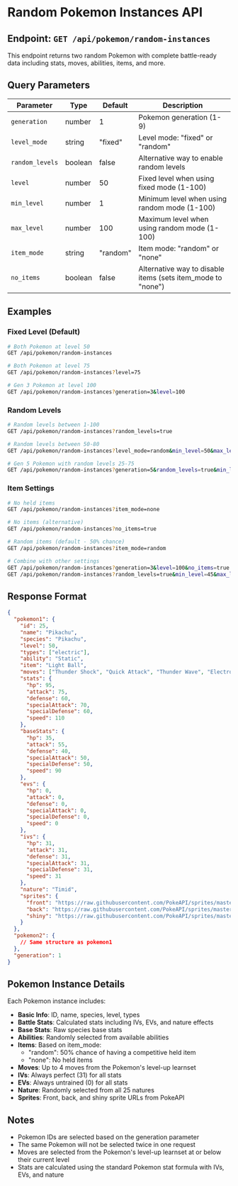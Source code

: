 # Random Pokemon Instances API

## Endpoint: `GET /api/pokemon/random-instances`

This endpoint returns two random Pokemon with complete battle-ready data including stats, moves, abilities, items, and more.

## Query Parameters

| Parameter | Type | Default | Description |
|-----------|------|---------|-------------|
| `generation` | number | 1 | Pokemon generation (1-9) |
| `level_mode` | string | "fixed" | Level mode: "fixed" or "random" |
| `random_levels` | boolean | false | Alternative way to enable random levels |
| `level` | number | 50 | Fixed level when using fixed mode (1-100) |
| `min_level` | number | 1 | Minimum level when using random mode (1-100) |
| `max_level` | number | 100 | Maximum level when using random mode (1-100) |
| `item_mode` | string | "random" | Item mode: "random" or "none" |
| `no_items` | boolean | false | Alternative way to disable items (sets item_mode to "none") |

## Examples

### Fixed Level (Default)
```bash
# Both Pokemon at level 50
GET /api/pokemon/random-instances

# Both Pokemon at level 75
GET /api/pokemon/random-instances?level=75

# Gen 3 Pokemon at level 100
GET /api/pokemon/random-instances?generation=3&level=100
```

### Random Levels
```bash
# Random levels between 1-100
GET /api/pokemon/random-instances?random_levels=true

# Random levels between 50-80
GET /api/pokemon/random-instances?level_mode=random&min_level=50&max_level=80

# Gen 5 Pokemon with random levels 25-75
GET /api/pokemon/random-instances?generation=5&random_levels=true&min_level=25&max_level=75
```

### Item Settings
```bash
# No held items
GET /api/pokemon/random-instances?item_mode=none

# No items (alternative)
GET /api/pokemon/random-instances?no_items=true

# Random items (default - 50% chance)
GET /api/pokemon/random-instances?item_mode=random

# Combine with other settings
GET /api/pokemon/random-instances?generation=3&level=100&no_items=true
GET /api/pokemon/random-instances?random_levels=true&min_level=45&max_level=55&item_mode=none
```

## Response Format

```json
{
  "pokemon1": {
    "id": 25,
    "name": "Pikachu",
    "species": "Pikachu",
    "level": 50,
    "types": ["electric"],
    "ability": "Static",
    "item": "Light Ball",
    "moves": ["Thunder Shock", "Quick Attack", "Thunder Wave", "Electro Ball"],
    "stats": {
      "hp": 95,
      "attack": 75,
      "defense": 60,
      "specialAttack": 70,
      "specialDefense": 60,
      "speed": 110
    },
    "baseStats": {
      "hp": 35,
      "attack": 55,
      "defense": 40,
      "specialAttack": 50,
      "specialDefense": 50,
      "speed": 90
    },
    "evs": {
      "hp": 0,
      "attack": 0,
      "defense": 0,
      "specialAttack": 0,
      "specialDefense": 0,
      "speed": 0
    },
    "ivs": {
      "hp": 31,
      "attack": 31,
      "defense": 31,
      "specialAttack": 31,
      "specialDefense": 31,
      "speed": 31
    },
    "nature": "Timid",
    "sprites": {
      "front": "https://raw.githubusercontent.com/PokeAPI/sprites/master/sprites/pokemon/25.png",
      "back": "https://raw.githubusercontent.com/PokeAPI/sprites/master/sprites/pokemon/back/25.png",
      "shiny": "https://raw.githubusercontent.com/PokeAPI/sprites/master/sprites/pokemon/shiny/25.png"
    }
  },
  "pokemon2": {
    // Same structure as pokemon1
  },
  "generation": 1
}
```

## Pokemon Instance Details

Each Pokemon instance includes:

- **Basic Info**: ID, name, species, level, types
- **Battle Stats**: Calculated stats including IVs, EVs, and nature effects
- **Base Stats**: Raw species base stats
- **Abilities**: Randomly selected from available abilities
- **Items**: Based on item_mode:
  - "random": 50% chance of having a competitive held item
  - "none": No held items
- **Moves**: Up to 4 moves from the Pokemon's level-up learnset
- **IVs**: Always perfect (31) for all stats
- **EVs**: Always untrained (0) for all stats
- **Nature**: Randomly selected from all 25 natures
- **Sprites**: Front, back, and shiny sprite URLs from PokeAPI

## Notes

- Pokemon IDs are selected based on the generation parameter
- The same Pokemon will not be selected twice in one request
- Moves are selected from the Pokemon's level-up learnset at or below their current level
- Stats are calculated using the standard Pokemon stat formula with IVs, EVs, and nature